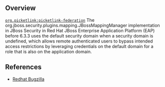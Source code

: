 ## Overview
[`org.picketlink:picketlink-federation`](http://search.maven.org/#search%7Cga%7C1%7Ca%3A%22picketlink-federation%22)
The org.jboss.security.plugins.mapping.JBossMappingManager implementation in JBoss Security in Red Hat JBoss Enterprise Application Platform (EAP) before 6.3.3 uses the default security domain when a security domain is undefined, which allows remote authenticated users to bypass intended access restrictions by leveraging credentials on the default domain for a role that is also on the application domain.

## References

- [Redhat Bugzilla](https://bugzilla.redhat.com/CVE-2014-7827)
